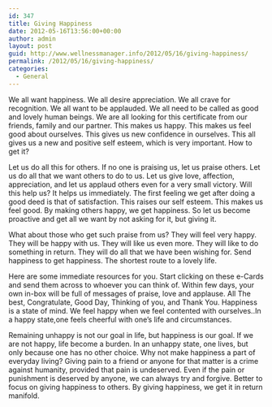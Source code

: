 ```yaml
---
id: 347
title: Giving Happiness
date: 2012-05-16T13:56:00+00:00
author: admin
layout: post
guid: http://www.wellnessmanager.info/2012/05/16/giving-happiness/
permalink: /2012/05/16/giving-happiness/
categories:
  - General
---
```

We all want happiness. We all desire appreciation. We all crave for recognition. We all want to be applauded. We all need to be called as good and lovely human beings. We are all looking for this certificate from our friends, family and our partner. This makes us happy. This makes us feel good about ourselves. This gives us new confidence in ourselves. This all gives us a new and positive self esteem, which is very important. How to get it?

Let us do all this for others. If no one is praising us, let us praise others. Let us do all that we want others to do to us. Let us give love, affection, appreciation, and let us applaud others even for a very small victory. Will this help us? It helps us immediately. The first feeling we get after doing a good deed is that of satisfaction. This raises our self esteem. This makes us feel good. By making others happy, we get happiness. So let us become proactive and get all we want by not asking for it, but giving it.

What about those who get such praise from us? They will feel very happy. They will be happy with us. They will like us even more. They will like to do something in return. They will do all that we have been wishing for. Send happiness to get happiness. The shortest route to a lovely life.

Here are some immediate resources for you. Start clicking on these e-Cards and send them across to whoever you can think of. Within few days, your own in-box will be full of messages of praise, love and applause. All The best, Congratulate, Good Day, Thinking of you, and Thank You. Happiness is a state of mind. We feel happy when we feel contented with ourselves..In a happy state,one feels cheerful with one&#8217;s life and circumstances.

Remaining unhappy is not our goal in life, but happiness is our goal. If we are not happy, life become a burden. In an unhappy state, one lives, but only because one has no other choice. Why not make happiness a part of everyday living? Giving pain to a friend or anyone for that matter is a crime against humanity, provided that pain is undeserved. Even if the pain or punishment is deserved by anyone, we can always try and forgive. Better to focus on giving happiness to others. By giving happiness, we get it in return manifold.